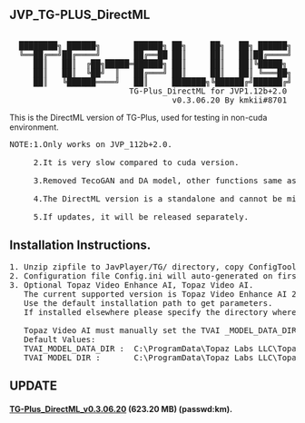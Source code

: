 ## JVP_TG-PLUS_DirectML
<pre>
  
  ████████╗ ██████╗       ██████╗ ██╗     ██╗   ██╗ ██████╗ 
  ╚══██╔══╝██╔════╝       ██╔══██ ██║     ██║   ██║██╔════╝ 
     ██║   ██║  ╔██╗█████═██████╗ ██║     ██║   ██║╚█████╗  
     ██║   ██║  ╚██╝  ║   ██╔═══╝ ██║     ██║   ██║ ╚═══██╗ 
     ██║   ╚██████════╝   ██║     ███████╗╚██████╔╝██████╔╝ 
                         TG-Plus_DirectML for JVP1.12b+2.0  
                                  v0.3.06.20 By kmkii#8701  
</pre>

This is the DirectML version of TG-Plus, used for testing in non-cuda environment.
<pre>
NOTE:1.Only works on JVP_112b+2.0.
  
     2.It is very slow compared to cuda version.
  
     3.Removed TecoGAN and DA model, other functions same as the standard version basically.
  
     4.The DirectML version is a standalone and cannot be mixed with the cuda version. 

     5.If updates, it will be released separately.
</pre>

## Installation Instructions.
<pre>
1. Unzip zipfile to JavPlayer/TG/ directory, copy ConfigTools.exe to the same directory as javplayer.exe.
2. Configuration file Config.ini will auto-generated on first run.
3. Optional Topaz Video Enhance AI, Topaz Video AI. 
   The current supported version is Topaz Video Enhance AI 2.3.0 and Topaz Video AI 3.1.8.
   Use the default installation path to get parameters. 
   If installed elsewhere please specify the directory where veai/tvai is located use ConfigTools.

   Topaz Video AI must manually set the TVAI _MODEL_DATA_DIR and TVAI _MODEL_DIR environment variables before launching.
   Default Values:
   TVAI_MODEL_DATA_DIR :  C:\ProgramData\Topaz Labs LLC\Topaz Video AI
   TVAI_MODEL_DIR :       C:\ProgramData\Topaz Labs LLC\Topaz Video AI\models
</pre>

## UPDATE
#### [TG-Plus_DirectML_v0.3.06.20](https://workupload.com/file/UVfy4ScFb6L) (623.20 MB) (passwd:km).
##
